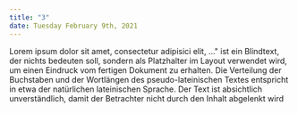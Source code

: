 ```yaml
---
title: "3"
date: Tuesday February 9th, 2021
---
```

Lorem ipsum dolor sit amet, consectetur adipisici elit, …" ist ein Blindtext, der nichts bedeuten soll, sondern als Platzhalter im Layout verwendet wird, um einen Eindruck vom fertigen Dokument zu erhalten. Die Verteilung der Buchstaben und der Wortlängen des pseudo-lateinischen Textes entspricht in etwa der natürlichen lateinischen Sprache. Der Text ist absichtlich unverständlich, damit der Betrachter nicht durch den Inhalt abgelenkt wird